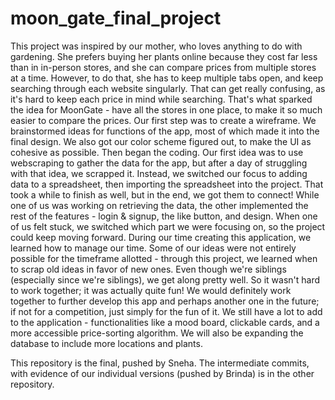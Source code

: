 # moon_gate_final_project

This project was inspired by our mother, who loves anything to do with gardening. She prefers buying her plants online because they cost far less than in in-person stores, and she can compare prices from multiple stores at a time. However, to do that, she has to keep multiple tabs open, and keep searching through each website singularly. That can get really confusing, as it's hard to keep each price in mind while searching. 
That's what sparked the idea for MoonGate - have all the stores in one place, to make it so much easier to compare the prices.
Our first step was to create a wireframe. We brainstormed ideas for functions of the app, most of which made it into the final design. We also got our color scheme figured out, to make the UI as cohesive as possible. Then began the coding.
Our first idea was to use webscraping to gather the data for the app, but after a day of struggling with that idea, we scrapped it. Instead, we switched our focus to adding data to a spreadsheet, then importing the spreadsheet into the project. That took a while to finish as well, but in the end, we got them to connect! While one of us was working on retrieving the data, the other implemented the rest of the features - login & signup, the like button, and design. When one of us felt stuck, we switched which part we were focusing on, so the project could keep moving forward.
During our time creating this application, we learned how to manage our time. Some of our ideas were not entirely possible for the timeframe allotted - through this project, we learned when to scrap old ideas in favor of new ones.
Even though we're siblings (especially since we're siblings), we get along pretty well. So it wasn't hard to work together; it was actually quite fun! We would definitely work together to further develop this app and perhaps another one in the future; if not for a competition, just simply for the fun of it. We still have a lot to add to the application - functionalities like a mood board, clickable cards, and a more accessible price-sorting algorithm. We will also be expanding the database to include more locations and plants.

This repository is the final, pushed by Sneha. The intermediate commits, with evidence of our individual versions (pushed by Brinda) is in the other repository.
